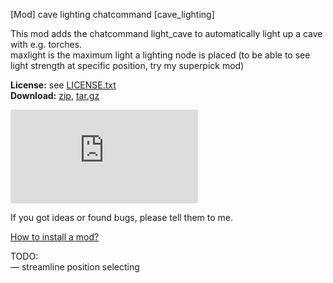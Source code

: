 [Mod] cave lighting chatcommand [cave_lighting]

This mod adds the chatcommand light_cave to automatically light up a cave with e.g. torches.  
maxlight is the maximum light a lighting node is placed (to be able to see light strength at specific position, try my superpick mod)

**License:** see [LICENSE.txt](https://raw.githubusercontent.com/HybridDog/cave_lighting/master/LICENSE.txt)  
**Download:** [zip](https://github.com/HybridDog/cave_lighting/archive/master.zip), [tar.gz](https://github.com/HybridDog/cave_lighting/archive/master.tar.gz)  

![I'm a screenshot!](https://forum.minetest.net/download/file.php?mode=view&id=2922&sid=3e0175b669497750711e30b69568e805)

If you got ideas or found bugs, please tell them to me.

[How to install a mod?](http://wiki.minetest.net/Installing_Mods)


TODO:  
— streamline position selecting
